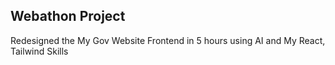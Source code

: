 ## Webathon Project
Redesigned the My Gov Website Frontend in 5 hours using AI and My React, Tailwind Skills
